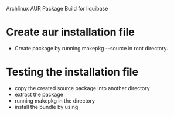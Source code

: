 Archlinux AUR Package Build for liquibase

Create aur installation file
================================
* Create package by running makepkg --source in root directory.

Testing the installation file
================================
* copy the created source package into another directory
* extract the package
* running makepkg in the directory
* install the bundle by using 

